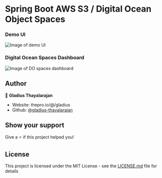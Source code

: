 # Spring Boot AWS S3 / Digital Ocean Object Spaces 

### Demo UI

![Image of demo UI](https://raw.githubusercontent.com/gladius-thayalarajan/spring-boot-digital-ocean-spaces/master/screenshots/demo.gif)

### Digital Ocean Spaces Dashboard

![Image of DO spaces dashboard](https://raw.githubusercontent.com/gladius-thayalarajan/spring-boot-digital-ocean-spaces/master/screenshots/do-spaces-dashboard.png)
## Author

👤 **Gladius Thayalarajan**

* Website: thepro.io/@/gladius
* Github: [@gladius-thayalarajan](https://github.com/gladius-thayalarajan)


## Show your support

Give a ⭐️ if this project helped you!


## License

This project is licensed under the MIT License - see the [LICENSE.md](LICENSE.md) file for details

